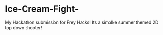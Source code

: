 # Ice-Cream-Fight-
My Hackathon submission for Frey Hacks! Its a simplke summer themed 2D top down shooter!
